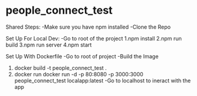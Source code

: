 # people_connect_test

Shared Steps:
-Make sure you have npm installed
-Clone the Repo

Set Up For Local Dev:
-Go to root of the project
1.npm install
2.npm run build
3.npm run server
4.npm start

Set Up With Dockerfile
-Go to root of project
-Build the Image
  1. docker build -t people_connect_test .
  2. docker run docker run -d -p 80:8080 -p 3000:3000 people_connect_test localapp:latest
-Go to localhost to ineract with the app

